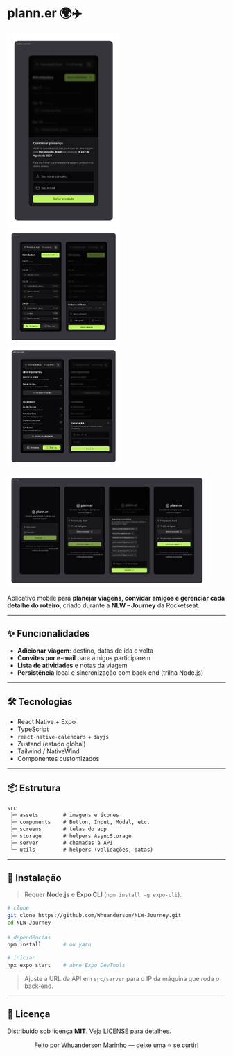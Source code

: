 # plann.er 🌍✈️
 <P>
     <img src="https://raw.githubusercontent.com/Whuanderson/NLW-Journey/refs/heads/main/.github/Aceitar%20convite.png" alt="Convite" width="260"/>
  <img src="https://raw.githubusercontent.com/Whuanderson/NLW-Journey/refs/heads/main/.github/Atividades.png" alt="Atividades" width="260"/>
  <img src="https://raw.githubusercontent.com/Whuanderson/NLW-Journey/refs/heads/main/.github/Detalhes%20da%20Viagem.png" alt="Detalhes da Viagem" width="260"/>     
 </P>
    <img src="https://raw.githubusercontent.com/Whuanderson/NLW-Journey/refs/heads/main/.github/Nova%20Viagem.png" alt="Nova Viagem" width="460"/>


Aplicativo mobile para **planejar viagens, convidar amigos e gerenciar cada detalhe do roteiro**, criado durante a **NLW – Journey** da Rocketseat.

---

## ✨ Funcionalidades

- **Adicionar viagem**: destino, datas de ida e volta  
- **Convites por e‑mail** para amigos participarem  
- **Lista de atividades** e notas da viagem  
- **Persistência** local e sincronização com back‑end (trilha Node.js)  

---

## 🛠️ Tecnologias

- React Native + Expo  
- TypeScript  
- `react-native-calendars` + `dayjs`  
- Zustand (estado global)  
- Tailwind / NativeWind  
- Componentes customizados  

---

## 📦 Estrutura

```
src
 ├─ assets        # imagens e ícones
 ├─ components    # Button, Input, Modal, etc.
 ├─ screens       # telas do app
 ├─ storage       # helpers AsyncStorage
 ├─ server        # chamadas à API
 └─ utils         # helpers (validações, datas)
```

---

## 🚀 Instalação

> Requer **Node.js** e **Expo CLI** (`npm install -g expo-cli`).

```bash
# clone
git clone https://github.com/Whuanderson/NLW-Journey.git
cd NLW-Journey

# dependências
npm install       # ou yarn
```

```bash
# iniciar
npx expo start    # abre Expo DevTools
```

> Ajuste a URL da API em `src/server` para o IP da máquina que roda o back‑end.

---

## 📝 Licença

Distribuído sob licença **MIT**. Veja [LICENSE](LICENSE) para detalhes.

<p align="center">
  Feito por <a href="https://github.com/Whuanderson">Whuanderson Marinho</a> — deixe uma ⭐️ se curtir!
</p>

